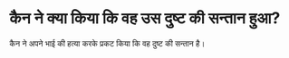 # कैन ने क्या किया कि वह उस दुष्ट की सन्तान हुआ?
कैन ने अपने भाई की हत्या करके प्रकट किया कि वह दुष्ट की सन्तान है।